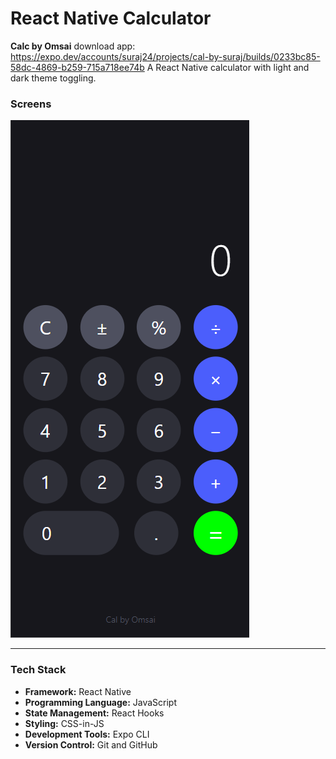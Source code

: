 # React Native Calculator  
**Calc by Omsai**
download app:
https://expo.dev/accounts/suraj24/projects/cal-by-suraj/builds/0233bc85-58dc-4869-b259-715a718ee74b 
A React Native calculator with light and dark theme toggling.

### Screens
![App Screenshot](assets/images/CalcByOmsai.png)

---

### Tech Stack

- **Framework:** React Native  
- **Programming Language:** JavaScript  
- **State Management:** React Hooks  
- **Styling:** CSS-in-JS  
- **Development Tools:** Expo CLI  
- **Version Control:** Git and GitHub  
